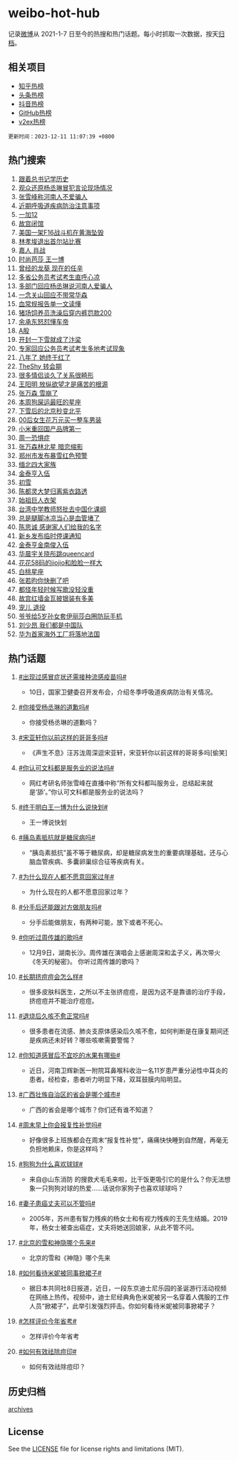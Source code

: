 # weibo-hot-hub

记录[微博](https://www.weibo.com)从 2021-1-7 日至今的热搜和热门话题。每小时抓取一次数据，按天[归档](archives)。

## 相关项目

- [知乎热榜](https://github.com/lonnyzhang423/zhihu-hot-hub)
- [头条热榜](https://github.com/lonnyzhang423/toutiao-hot-hub)
- [抖音热榜](https://github.com/lonnyzhang423/douyin-hot-hub)
- [GitHub热榜](https://github.com/lonnyzhang423/github-hot-hub)
- [v2ex热榜](https://github.com/lonnyzhang423/v2ex-hot-hub)


`更新时间：2023-12-11 11:07:39 +0800`

## 热门搜索

1. [跟着总书记学历史](https://m.weibo.cn/search?containerid=100103type%3D1%26t%3D10%26q%3D%23%E8%B7%9F%E7%9D%80%E6%80%BB%E4%B9%A6%E8%AE%B0%E5%AD%A6%E5%8E%86%E5%8F%B2%23&stream_entry_id=51&isnewpage=1&extparam=seat%3D1%26stream_entry_id%3D51%26q%3D%2523%25E8%25B7%259F%25E7%259D%2580%25E6%2580%25BB%25E4%25B9%25A6%25E8%25AE%25B0%25E5%25AD%25A6%25E5%258E%2586%25E5%258F%25B2%2523%26dgr%3D0%26c_type%3D51%26pos%3D0%26filter_type%3Drealtimehot%26cate%3D10103%26display_time%3D1702264058%26pre_seqid%3D17022640579960037302)
1. [观众还原杨丞琳冒犯言论现场情况](https://m.weibo.cn/search?containerid=100103type%3D1%26t%3D10%26q%3D%23%E8%A7%82%E4%BC%97%E8%BF%98%E5%8E%9F%E6%9D%A8%E4%B8%9E%E7%90%B3%E5%86%92%E7%8A%AF%E8%A8%80%E8%AE%BA%E7%8E%B0%E5%9C%BA%E6%83%85%E5%86%B5%23&stream_entry_id=31&isnewpage=1&extparam=seat%3D1%26stream_entry_id%3D31%26q%3D%2523%25E8%25A7%2582%25E4%25BC%2597%25E8%25BF%2598%25E5%258E%259F%25E6%259D%25A8%25E4%25B8%259E%25E7%2590%25B3%25E5%2586%2592%25E7%258A%25AF%25E8%25A8%2580%25E8%25AE%25BA%25E7%258E%25B0%25E5%259C%25BA%25E6%2583%2585%25E5%2586%25B5%2523%26flag%3D1%26c_type%3D31%26pos%3D0%26realpos%3D1%26band_rank%3D1%26dgr%3D0%26lcate%3D5001%26cate%3D5001%26filter_type%3Drealtimehot%26display_time%3D1702264058%26pre_seqid%3D17022640579960037302)
1. [张雪峰称河南人不爱骗人](https://m.weibo.cn/search?containerid=100103type%3D1%26t%3D10%26q%3D%23%E5%BC%A0%E9%9B%AA%E5%B3%B0%E7%A7%B0%E6%B2%B3%E5%8D%97%E4%BA%BA%E4%B8%8D%E7%88%B1%E9%AA%97%E4%BA%BA%23&stream_entry_id=31&isnewpage=1&extparam=seat%3D1%26stream_entry_id%3D31%26q%3D%2523%25E5%25BC%25A0%25E9%259B%25AA%25E5%25B3%25B0%25E7%25A7%25B0%25E6%25B2%25B3%25E5%258D%2597%25E4%25BA%25BA%25E4%25B8%258D%25E7%2588%25B1%25E9%25AA%2597%25E4%25BA%25BA%2523%26flag%3D1%26c_type%3D31%26pos%3D1%26realpos%3D2%26band_rank%3D2%26dgr%3D0%26lcate%3D5001%26cate%3D5001%26filter_type%3Drealtimehot%26display_time%3D1702264058%26pre_seqid%3D17022640579960037302)
1. [近期呼吸道疾病防治注意事项](https://m.weibo.cn/search?containerid=100103type%3D1%26t%3D10%26q%3D%23%E8%BF%91%E6%9C%9F%E5%91%BC%E5%90%B8%E9%81%93%E7%96%BE%E7%97%85%E9%98%B2%E6%B2%BB%E6%B3%A8%E6%84%8F%E4%BA%8B%E9%A1%B9%23&stream_entry_id=31&isnewpage=1&extparam=seat%3D1%26stream_entry_id%3D31%26q%3D%2523%25E8%25BF%2591%25E6%259C%259F%25E5%2591%25BC%25E5%2590%25B8%25E9%2581%2593%25E7%2596%25BE%25E7%2597%2585%25E9%2598%25B2%25E6%25B2%25BB%25E6%25B3%25A8%25E6%2584%258F%25E4%25BA%258B%25E9%25A1%25B9%2523%26flag%3D0%26c_type%3D31%26pos%3D2%26realpos%3D3%26band_rank%3D3%26dgr%3D0%26lcate%3D5001%26cate%3D5001%26filter_type%3Drealtimehot%26display_time%3D1702264058%26pre_seqid%3D17022640579960037302)
1. [一加12](https://m.weibo.cn/search?containerid=100103type%3D1%26t%3D10%26q%3D%23%E4%B8%80%E5%8A%A012%23&stream_entry_id=31&isnewpage=1&extparam=seat%3D1%26stream_entry_id%3D31%26q%3D%2523%25E4%25B8%2580%25E5%258A%25A012%2523%26topic_ad%3D1%26c_type%3D31%26adid%3D212997%26pos%3D3%26dgr%3D0%26band_rank%3D4%26filter_type%3Drealtimehot%26is_ad_pos%3D1%26cate%3D5001%26lcate%3D5001%26display_time%3D1702264058%26pre_seqid%3D17022640579960037302)
1. [故宫闭馆](https://m.weibo.cn/search?containerid=100103type%3D1%26t%3D10%26q%3D%E6%95%85%E5%AE%AB%E9%97%AD%E9%A6%86&stream_entry_id=31&isnewpage=1&extparam=seat%3D1%26stream_entry_id%3D31%26q%3D%25E6%2595%2585%25E5%25AE%25AB%25E9%2597%25AD%25E9%25A6%2586%26flag%3D2%26c_type%3D31%26pos%3D4%26realpos%3D4%26band_rank%3D4%26dgr%3D0%26lcate%3D5001%26cate%3D5001%26filter_type%3Drealtimehot%26display_time%3D1702264058%26pre_seqid%3D17022640579960037302)
1. [美国一架F16战斗机在黄海坠毁](https://m.weibo.cn/search?containerid=100103type%3D1%26t%3D10%26q%3D%23%E7%BE%8E%E5%9B%BD%E4%B8%80%E6%9E%B6F16%E6%88%98%E6%96%97%E6%9C%BA%E5%9C%A8%E9%BB%84%E6%B5%B7%E5%9D%A0%E6%AF%81%23&stream_entry_id=31&isnewpage=1&extparam=seat%3D1%26stream_entry_id%3D31%26q%3D%2523%25E7%25BE%258E%25E5%259B%25BD%25E4%25B8%2580%25E6%259E%25B6F16%25E6%2588%2598%25E6%2596%2597%25E6%259C%25BA%25E5%259C%25A8%25E9%25BB%2584%25E6%25B5%25B7%25E5%259D%25A0%25E6%25AF%2581%2523%26flag%3D1%26c_type%3D31%26pos%3D5%26realpos%3D5%26band_rank%3D5%26dgr%3D0%26lcate%3D5001%26cate%3D5001%26filter_type%3Drealtimehot%26display_time%3D1702264058%26pre_seqid%3D17022640579960037302)
1. [林孝埈退出首尔站比赛](https://m.weibo.cn/search?containerid=100103type%3D1%26t%3D10%26q%3D%23%E6%9E%97%E5%AD%9D%E5%9F%88%E9%80%80%E5%87%BA%E9%A6%96%E5%B0%94%E7%AB%99%E6%AF%94%E8%B5%9B%23&stream_entry_id=31&isnewpage=1&extparam=seat%3D1%26stream_entry_id%3D31%26q%3D%2523%25E6%259E%2597%25E5%25AD%259D%25E5%259F%2588%25E9%2580%2580%25E5%2587%25BA%25E9%25A6%2596%25E5%25B0%2594%25E7%25AB%2599%25E6%25AF%2594%25E8%25B5%259B%2523%26flag%3D1%26c_type%3D31%26pos%3D6%26realpos%3D6%26band_rank%3D6%26dgr%3D0%26lcate%3D5001%26cate%3D5001%26filter_type%3Drealtimehot%26display_time%3D1702264058%26pre_seqid%3D17022640579960037302)
1. [嘉人 肖战](https://m.weibo.cn/search?containerid=100103type%3D1%26t%3D10%26q%3D%E5%98%89%E4%BA%BA+%E8%82%96%E6%88%98&stream_entry_id=31&isnewpage=1&extparam=seat%3D1%26stream_entry_id%3D31%26q%3D%25E5%2598%2589%25E4%25BA%25BA%2520%25E8%2582%2596%25E6%2588%2598%26flag%3D1%26c_type%3D31%26pos%3D7%26realpos%3D7%26band_rank%3D7%26dgr%3D0%26lcate%3D5001%26cate%3D5001%26filter_type%3Drealtimehot%26display_time%3D1702264058%26pre_seqid%3D17022640579960037302)
1. [时尚芭莎 王一博](https://m.weibo.cn/search?containerid=100103type%3D1%26t%3D10%26q%3D%E6%97%B6%E5%B0%9A%E8%8A%AD%E8%8E%8E+%E7%8E%8B%E4%B8%80%E5%8D%9A&stream_entry_id=31&isnewpage=1&extparam=seat%3D1%26stream_entry_id%3D31%26q%3D%25E6%2597%25B6%25E5%25B0%259A%25E8%258A%25AD%25E8%258E%258E%2520%25E7%258E%258B%25E4%25B8%2580%25E5%258D%259A%26flag%3D1%26c_type%3D31%26pos%3D8%26realpos%3D8%26band_rank%3D8%26dgr%3D0%26lcate%3D5001%26cate%3D5001%26filter_type%3Drealtimehot%26display_time%3D1702264058%26pre_seqid%3D17022640579960037302)
1. [曾经的龙葵 现在的任辛](https://m.weibo.cn/search?containerid=100103type%3D1%26t%3D10%26q%3D%E6%9B%BE%E7%BB%8F%E7%9A%84%E9%BE%99%E8%91%B5+%E7%8E%B0%E5%9C%A8%E7%9A%84%E4%BB%BB%E8%BE%9B&stream_entry_id=31&isnewpage=1&extparam=seat%3D1%26stream_entry_id%3D31%26q%3D%25E6%259B%25BE%25E7%25BB%258F%25E7%259A%2584%25E9%25BE%2599%25E8%2591%25B5%2520%25E7%258E%25B0%25E5%259C%25A8%25E7%259A%2584%25E4%25BB%25BB%25E8%25BE%259B%26flag%3D2%26c_type%3D31%26pos%3D9%26realpos%3D9%26band_rank%3D9%26dgr%3D0%26lcate%3D5001%26cate%3D5001%26filter_type%3Drealtimehot%26display_time%3D1702264058%26pre_seqid%3D17022640579960037302)
1. [多省公务员考试考生直呼心凉](https://m.weibo.cn/search?containerid=100103type%3D1%26t%3D10%26q%3D%23%E5%A4%9A%E7%9C%81%E5%85%AC%E5%8A%A1%E5%91%98%E8%80%83%E8%AF%95%E8%80%83%E7%94%9F%E7%9B%B4%E5%91%BC%E5%BF%83%E5%87%89%23&stream_entry_id=31&isnewpage=1&extparam=seat%3D1%26stream_entry_id%3D31%26q%3D%2523%25E5%25A4%259A%25E7%259C%2581%25E5%2585%25AC%25E5%258A%25A1%25E5%2591%2598%25E8%2580%2583%25E8%25AF%2595%25E8%2580%2583%25E7%2594%259F%25E7%259B%25B4%25E5%2591%25BC%25E5%25BF%2583%25E5%2587%2589%2523%26flag%3D1%26c_type%3D31%26pos%3D10%26realpos%3D10%26band_rank%3D10%26dgr%3D0%26lcate%3D5001%26cate%3D5001%26filter_type%3Drealtimehot%26display_time%3D1702264058%26pre_seqid%3D17022640579960037302)
1. [多部门回应杨丞琳说河南人爱骗人](https://m.weibo.cn/search?containerid=100103type%3D1%26t%3D10%26q%3D%23%E5%A4%9A%E9%83%A8%E9%97%A8%E5%9B%9E%E5%BA%94%E6%9D%A8%E4%B8%9E%E7%90%B3%E8%AF%B4%E6%B2%B3%E5%8D%97%E4%BA%BA%E7%88%B1%E9%AA%97%E4%BA%BA%23&stream_entry_id=31&isnewpage=1&extparam=seat%3D1%26stream_entry_id%3D31%26q%3D%2523%25E5%25A4%259A%25E9%2583%25A8%25E9%2597%25A8%25E5%259B%259E%25E5%25BA%2594%25E6%259D%25A8%25E4%25B8%259E%25E7%2590%25B3%25E8%25AF%25B4%25E6%25B2%25B3%25E5%258D%2597%25E4%25BA%25BA%25E7%2588%25B1%25E9%25AA%2597%25E4%25BA%25BA%2523%26flag%3D0%26c_type%3D31%26pos%3D11%26realpos%3D11%26band_rank%3D11%26dgr%3D0%26lcate%3D5001%26cate%3D5001%26filter_type%3Drealtimehot%26display_time%3D1702264058%26pre_seqid%3D17022640579960037302)
1. [一念关山回应不带常华森](https://m.weibo.cn/search?containerid=100103type%3D1%26t%3D10%26q%3D%23%E4%B8%80%E5%BF%B5%E5%85%B3%E5%B1%B1%E5%9B%9E%E5%BA%94%E4%B8%8D%E5%B8%A6%E5%B8%B8%E5%8D%8E%E6%A3%AE%23&stream_entry_id=31&isnewpage=1&extparam=seat%3D1%26stream_entry_id%3D31%26q%3D%2523%25E4%25B8%2580%25E5%25BF%25B5%25E5%2585%25B3%25E5%25B1%25B1%25E5%259B%259E%25E5%25BA%2594%25E4%25B8%258D%25E5%25B8%25A6%25E5%25B8%25B8%25E5%258D%258E%25E6%25A3%25AE%2523%26flag%3D1%26c_type%3D31%26pos%3D12%26realpos%3D12%26band_rank%3D12%26dgr%3D0%26lcate%3D5001%26cate%3D5001%26filter_type%3Drealtimehot%26display_time%3D1702264058%26pre_seqid%3D17022640579960037302)
1. [血常规报告单一文读懂](https://m.weibo.cn/search?containerid=100103type%3D1%26t%3D10%26q%3D%E8%A1%80%E5%B8%B8%E8%A7%84%E6%8A%A5%E5%91%8A%E5%8D%95%E4%B8%80%E6%96%87%E8%AF%BB%E6%87%82&stream_entry_id=31&isnewpage=1&extparam=seat%3D1%26stream_entry_id%3D31%26q%3D%25E8%25A1%2580%25E5%25B8%25B8%25E8%25A7%2584%25E6%258A%25A5%25E5%2591%258A%25E5%258D%2595%25E4%25B8%2580%25E6%2596%2587%25E8%25AF%25BB%25E6%2587%2582%26flag%3D1%26c_type%3D31%26pos%3D13%26realpos%3D13%26band_rank%3D13%26dgr%3D0%26lcate%3D5001%26cate%3D5001%26filter_type%3Drealtimehot%26display_time%3D1702264058%26pre_seqid%3D17022640579960037302)
1. [猪场饲养员洗澡后穿内裤罚款200](https://m.weibo.cn/search?containerid=100103type%3D1%26t%3D10%26q%3D%23%E7%8C%AA%E5%9C%BA%E9%A5%B2%E5%85%BB%E5%91%98%E6%B4%97%E6%BE%A1%E5%90%8E%E7%A9%BF%E5%86%85%E8%A3%A4%E7%BD%9A%E6%AC%BE200%23&stream_entry_id=31&isnewpage=1&extparam=seat%3D1%26stream_entry_id%3D31%26q%3D%2523%25E7%258C%25AA%25E5%259C%25BA%25E9%25A5%25B2%25E5%2585%25BB%25E5%2591%2598%25E6%25B4%2597%25E6%25BE%25A1%25E5%2590%258E%25E7%25A9%25BF%25E5%2586%2585%25E8%25A3%25A4%25E7%25BD%259A%25E6%25AC%25BE200%2523%26flag%3D1%26c_type%3D31%26pos%3D14%26realpos%3D14%26band_rank%3D14%26dgr%3D0%26lcate%3D5001%26cate%3D5001%26filter_type%3Drealtimehot%26display_time%3D1702264058%26pre_seqid%3D17022640579960037302)
1. [余承东怒怼懂车帝](https://m.weibo.cn/search?containerid=100103type%3D1%26t%3D10%26q%3D%23%E4%BD%99%E6%89%BF%E4%B8%9C%E6%80%92%E6%80%BC%E6%87%82%E8%BD%A6%E5%B8%9D%23&stream_entry_id=31&isnewpage=1&extparam=seat%3D1%26stream_entry_id%3D31%26q%3D%2523%25E4%25BD%2599%25E6%2589%25BF%25E4%25B8%259C%25E6%2580%2592%25E6%2580%25BC%25E6%2587%2582%25E8%25BD%25A6%25E5%25B8%259D%2523%26flag%3D1%26c_type%3D31%26pos%3D15%26realpos%3D15%26band_rank%3D15%26dgr%3D0%26lcate%3D5001%26cate%3D5001%26filter_type%3Drealtimehot%26display_time%3D1702264058%26pre_seqid%3D17022640579960037302)
1. [A股](https://m.weibo.cn/search?containerid=100103type%3D1%26t%3D10%26q%3DA%E8%82%A1&stream_entry_id=31&isnewpage=1&extparam=seat%3D1%26stream_entry_id%3D31%26q%3DA%25E8%2582%25A1%26flag%3D1%26c_type%3D31%26pos%3D16%26realpos%3D16%26band_rank%3D16%26dgr%3D0%26lcate%3D5001%26cate%3D5001%26filter_type%3Drealtimehot%26display_time%3D1702264058%26pre_seqid%3D17022640579960037302)
1. [开封一下雪就成了汴梁](https://m.weibo.cn/search?containerid=100103type%3D1%26t%3D10%26q%3D%23%E5%BC%80%E5%B0%81%E4%B8%80%E4%B8%8B%E9%9B%AA%E5%B0%B1%E6%88%90%E4%BA%86%E6%B1%B4%E6%A2%81%23&stream_entry_id=31&isnewpage=1&extparam=seat%3D1%26stream_entry_id%3D31%26q%3D%2523%25E5%25BC%2580%25E5%25B0%2581%25E4%25B8%2580%25E4%25B8%258B%25E9%259B%25AA%25E5%25B0%25B1%25E6%2588%2590%25E4%25BA%2586%25E6%25B1%25B4%25E6%25A2%2581%2523%26flag%3D32768%26c_type%3D31%26pos%3D17%26realpos%3D17%26band_rank%3D17%26dgr%3D0%26lcate%3D5001%26cate%3D5001%26filter_type%3Drealtimehot%26display_time%3D1702264058%26pre_seqid%3D17022640579960037302)
1. [专家回应公务员考试考生多地考试现象](https://m.weibo.cn/search?containerid=100103type%3D1%26t%3D10%26q%3D%23%E4%B8%93%E5%AE%B6%E5%9B%9E%E5%BA%94%E5%85%AC%E5%8A%A1%E5%91%98%E8%80%83%E8%AF%95%E8%80%83%E7%94%9F%E5%A4%9A%E5%9C%B0%E8%80%83%E8%AF%95%E7%8E%B0%E8%B1%A1%23&stream_entry_id=31&isnewpage=1&extparam=seat%3D1%26stream_entry_id%3D31%26q%3D%2523%25E4%25B8%2593%25E5%25AE%25B6%25E5%259B%259E%25E5%25BA%2594%25E5%2585%25AC%25E5%258A%25A1%25E5%2591%2598%25E8%2580%2583%25E8%25AF%2595%25E8%2580%2583%25E7%2594%259F%25E5%25A4%259A%25E5%259C%25B0%25E8%2580%2583%25E8%25AF%2595%25E7%258E%25B0%25E8%25B1%25A1%2523%26flag%3D1%26c_type%3D31%26pos%3D18%26realpos%3D18%26band_rank%3D18%26dgr%3D0%26lcate%3D5001%26cate%3D5001%26filter_type%3Drealtimehot%26display_time%3D1702264058%26pre_seqid%3D17022640579960037302)
1. [八年了 她终于红了](https://m.weibo.cn/search?containerid=100103type%3D1%26t%3D10%26q%3D%E5%85%AB%E5%B9%B4%E4%BA%86+%E5%A5%B9%E7%BB%88%E4%BA%8E%E7%BA%A2%E4%BA%86&stream_entry_id=31&isnewpage=1&extparam=seat%3D1%26stream_entry_id%3D31%26q%3D%25E5%2585%25AB%25E5%25B9%25B4%25E4%25BA%2586%2520%25E5%25A5%25B9%25E7%25BB%2588%25E4%25BA%258E%25E7%25BA%25A2%25E4%25BA%2586%26flag%3D2%26c_type%3D31%26pos%3D19%26realpos%3D19%26band_rank%3D19%26dgr%3D0%26lcate%3D5001%26cate%3D5001%26filter_type%3Drealtimehot%26display_time%3D1702264058%26pre_seqid%3D17022640579960037302)
1. [TheShy 转会期](https://m.weibo.cn/search?containerid=100103type%3D1%26t%3D10%26q%3DTheShy+%E8%BD%AC%E4%BC%9A%E6%9C%9F&stream_entry_id=31&isnewpage=1&extparam=seat%3D1%26stream_entry_id%3D31%26q%3DTheShy%2520%25E8%25BD%25AC%25E4%25BC%259A%25E6%259C%259F%26flag%3D0%26c_type%3D31%26pos%3D20%26realpos%3D20%26band_rank%3D20%26dgr%3D0%26lcate%3D5001%26cate%3D5001%26filter_type%3Drealtimehot%26display_time%3D1702264058%26pre_seqid%3D17022640579960037302)
1. [很多情侣谈久了关系很畸形](https://m.weibo.cn/search?containerid=100103type%3D1%26t%3D10%26q%3D%E5%BE%88%E5%A4%9A%E6%83%85%E4%BE%A3%E8%B0%88%E4%B9%85%E4%BA%86%E5%85%B3%E7%B3%BB%E5%BE%88%E7%95%B8%E5%BD%A2&stream_entry_id=31&isnewpage=1&extparam=seat%3D1%26stream_entry_id%3D31%26q%3D%25E5%25BE%2588%25E5%25A4%259A%25E6%2583%2585%25E4%25BE%25A3%25E8%25B0%2588%25E4%25B9%2585%25E4%25BA%2586%25E5%2585%25B3%25E7%25B3%25BB%25E5%25BE%2588%25E7%2595%25B8%25E5%25BD%25A2%26flag%3D1%26c_type%3D31%26pos%3D21%26realpos%3D21%26band_rank%3D21%26dgr%3D0%26lcate%3D5001%26cate%3D5001%26filter_type%3Drealtimehot%26display_time%3D1702264058%26pre_seqid%3D17022640579960037302)
1. [王阳明 放纵欲望才是痛苦的根源](https://m.weibo.cn/search?containerid=100103type%3D1%26t%3D10%26q%3D%E7%8E%8B%E9%98%B3%E6%98%8E+%E6%94%BE%E7%BA%B5%E6%AC%B2%E6%9C%9B%E6%89%8D%E6%98%AF%E7%97%9B%E8%8B%A6%E7%9A%84%E6%A0%B9%E6%BA%90&stream_entry_id=31&isnewpage=1&extparam=seat%3D1%26stream_entry_id%3D31%26q%3D%25E7%258E%258B%25E9%2598%25B3%25E6%2598%258E%2520%25E6%2594%25BE%25E7%25BA%25B5%25E6%25AC%25B2%25E6%259C%259B%25E6%2589%258D%25E6%2598%25AF%25E7%2597%259B%25E8%258B%25A6%25E7%259A%2584%25E6%25A0%25B9%25E6%25BA%2590%26flag%3D1%26c_type%3D31%26pos%3D22%26realpos%3D22%26band_rank%3D22%26dgr%3D0%26lcate%3D5001%26cate%3D5001%26filter_type%3Drealtimehot%26display_time%3D1702264058%26pre_seqid%3D17022640579960037302)
1. [张万森 雪崩了](https://m.weibo.cn/search?containerid=100103type%3D1%26t%3D10%26q%3D%E5%BC%A0%E4%B8%87%E6%A3%AE+%E9%9B%AA%E5%B4%A9%E4%BA%86&stream_entry_id=31&isnewpage=1&extparam=seat%3D1%26stream_entry_id%3D31%26q%3D%25E5%25BC%25A0%25E4%25B8%2587%25E6%25A3%25AE%2520%25E9%259B%25AA%25E5%25B4%25A9%25E4%25BA%2586%26flag%3D2%26c_type%3D31%26pos%3D23%26realpos%3D23%26band_rank%3D23%26dgr%3D0%26lcate%3D5001%26cate%3D5001%26filter_type%3Drealtimehot%26display_time%3D1702264058%26pre_seqid%3D17022640579960037302)
1. [本周狗屎运最旺的星座](https://m.weibo.cn/search?containerid=100103type%3D1%26t%3D10%26q%3D%E6%9C%AC%E5%91%A8%E7%8B%97%E5%B1%8E%E8%BF%90%E6%9C%80%E6%97%BA%E7%9A%84%E6%98%9F%E5%BA%A7&stream_entry_id=31&isnewpage=1&extparam=seat%3D1%26stream_entry_id%3D31%26q%3D%25E6%259C%25AC%25E5%2591%25A8%25E7%258B%2597%25E5%25B1%258E%25E8%25BF%2590%25E6%259C%2580%25E6%2597%25BA%25E7%259A%2584%25E6%2598%259F%25E5%25BA%25A7%26flag%3D0%26c_type%3D31%26pos%3D24%26realpos%3D24%26band_rank%3D24%26dgr%3D0%26lcate%3D5001%26cate%3D5001%26filter_type%3Drealtimehot%26display_time%3D1702264058%26pre_seqid%3D17022640579960037302)
1. [下雪后的北京秒变北平](https://m.weibo.cn/search?containerid=100103type%3D1%26t%3D10%26q%3D%23%E4%B8%8B%E9%9B%AA%E5%90%8E%E7%9A%84%E5%8C%97%E4%BA%AC%E7%A7%92%E5%8F%98%E5%8C%97%E5%B9%B3%23&stream_entry_id=31&isnewpage=1&extparam=seat%3D1%26stream_entry_id%3D31%26q%3D%2523%25E4%25B8%258B%25E9%259B%25AA%25E5%2590%258E%25E7%259A%2584%25E5%258C%2597%25E4%25BA%25AC%25E7%25A7%2592%25E5%258F%2598%25E5%258C%2597%25E5%25B9%25B3%2523%26flag%3D1%26c_type%3D31%26pos%3D25%26realpos%3D25%26band_rank%3D25%26dgr%3D0%26lcate%3D5001%26cate%3D5001%26filter_type%3Drealtimehot%26display_time%3D1702264058%26pre_seqid%3D17022640579960037302)
1. [00后女生花万元买一整车男装](https://m.weibo.cn/search?containerid=100103type%3D1%26t%3D10%26q%3D%2300%E5%90%8E%E5%A5%B3%E7%94%9F%E8%8A%B1%E4%B8%87%E5%85%83%E4%B9%B0%E4%B8%80%E6%95%B4%E8%BD%A6%E7%94%B7%E8%A3%85%23&stream_entry_id=31&isnewpage=1&extparam=seat%3D1%26stream_entry_id%3D31%26q%3D%252300%25E5%2590%258E%25E5%25A5%25B3%25E7%2594%259F%25E8%258A%25B1%25E4%25B8%2587%25E5%2585%2583%25E4%25B9%25B0%25E4%25B8%2580%25E6%2595%25B4%25E8%25BD%25A6%25E7%2594%25B7%25E8%25A3%2585%2523%26flag%3D1%26c_type%3D31%26pos%3D26%26realpos%3D26%26band_rank%3D26%26dgr%3D0%26lcate%3D5001%26cate%3D5001%26filter_type%3Drealtimehot%26display_time%3D1702264058%26pre_seqid%3D17022640579960037302)
1. [小米重回国产品牌第一](https://m.weibo.cn/search?containerid=100103type%3D1%26t%3D10%26q%3D%23%E5%B0%8F%E7%B1%B3%E9%87%8D%E5%9B%9E%E5%9B%BD%E4%BA%A7%E5%93%81%E7%89%8C%E7%AC%AC%E4%B8%80%23&stream_entry_id=31&isnewpage=1&extparam=seat%3D1%26stream_entry_id%3D31%26q%3D%2523%25E5%25B0%258F%25E7%25B1%25B3%25E9%2587%258D%25E5%259B%259E%25E5%259B%25BD%25E4%25BA%25A7%25E5%2593%2581%25E7%2589%258C%25E7%25AC%25AC%25E4%25B8%2580%2523%26flag%3D0%26c_type%3D31%26adid%3D213953%26pos%3D27%26realpos%3D27%26band_rank%3D27%26dgr%3D0%26lcate%3D5001%26cate%3D5001%26filter_type%3Drealtimehot%26display_time%3D1702264058%26pre_seqid%3D17022640579960037302)
1. [周一恐惧症](https://m.weibo.cn/search?containerid=100103type%3D1%26t%3D10%26q%3D%E5%91%A8%E4%B8%80%E6%81%90%E6%83%A7%E7%97%87&stream_entry_id=31&isnewpage=1&extparam=seat%3D1%26stream_entry_id%3D31%26q%3D%25E5%2591%25A8%25E4%25B8%2580%25E6%2581%2590%25E6%2583%25A7%25E7%2597%2587%26flag%3D1%26c_type%3D31%26pos%3D28%26realpos%3D28%26band_rank%3D28%26dgr%3D0%26lcate%3D5001%26cate%3D5001%26filter_type%3Drealtimehot%26display_time%3D1702264058%26pre_seqid%3D17022640579960037302)
1. [张万森林北星 暗恋缩影](https://m.weibo.cn/search?containerid=100103type%3D1%26t%3D10%26q%3D%E5%BC%A0%E4%B8%87%E6%A3%AE%E6%9E%97%E5%8C%97%E6%98%9F+%E6%9A%97%E6%81%8B%E7%BC%A9%E5%BD%B1&stream_entry_id=31&isnewpage=1&extparam=seat%3D1%26stream_entry_id%3D31%26q%3D%25E5%25BC%25A0%25E4%25B8%2587%25E6%25A3%25AE%25E6%259E%2597%25E5%258C%2597%25E6%2598%259F%2520%25E6%259A%2597%25E6%2581%258B%25E7%25BC%25A9%25E5%25BD%25B1%26flag%3D1%26c_type%3D31%26pos%3D29%26realpos%3D29%26band_rank%3D29%26dgr%3D0%26lcate%3D5001%26cate%3D5001%26filter_type%3Drealtimehot%26display_time%3D1702264058%26pre_seqid%3D17022640579960037302)
1. [郑州市发布暴雪红色预警](https://m.weibo.cn/search?containerid=100103type%3D1%26t%3D10%26q%3D%23%E9%83%91%E5%B7%9E%E5%B8%82%E5%8F%91%E5%B8%83%E6%9A%B4%E9%9B%AA%E7%BA%A2%E8%89%B2%E9%A2%84%E8%AD%A6%23&stream_entry_id=31&isnewpage=1&extparam=seat%3D1%26stream_entry_id%3D31%26q%3D%2523%25E9%2583%2591%25E5%25B7%259E%25E5%25B8%2582%25E5%258F%2591%25E5%25B8%2583%25E6%259A%25B4%25E9%259B%25AA%25E7%25BA%25A2%25E8%2589%25B2%25E9%25A2%2584%25E8%25AD%25A6%2523%26flag%3D1%26c_type%3D31%26pos%3D30%26realpos%3D30%26band_rank%3D30%26dgr%3D0%26lcate%3D5001%26cate%3D5001%26filter_type%3Drealtimehot%26display_time%3D1702264058%26pre_seqid%3D17022640579960037302)
1. [缅北四大家族](https://m.weibo.cn/search?containerid=100103type%3D1%26t%3D10%26q%3D%E7%BC%85%E5%8C%97%E5%9B%9B%E5%A4%A7%E5%AE%B6%E6%97%8F&stream_entry_id=31&isnewpage=1&extparam=seat%3D1%26stream_entry_id%3D31%26q%3D%25E7%25BC%2585%25E5%258C%2597%25E5%259B%259B%25E5%25A4%25A7%25E5%25AE%25B6%25E6%2597%258F%26flag%3D0%26c_type%3D31%26pos%3D31%26realpos%3D31%26band_rank%3D31%26dgr%3D0%26lcate%3D5001%26cate%3D5001%26filter_type%3Drealtimehot%26display_time%3D1702264058%26pre_seqid%3D17022640579960037302)
1. [金泰亨入伍](https://m.weibo.cn/search?containerid=100103type%3D1%26t%3D10%26q%3D%E9%87%91%E6%B3%B0%E4%BA%A8%E5%85%A5%E4%BC%8D&stream_entry_id=31&isnewpage=1&extparam=seat%3D1%26stream_entry_id%3D31%26q%3D%25E9%2587%2591%25E6%25B3%25B0%25E4%25BA%25A8%25E5%2585%25A5%25E4%25BC%258D%26flag%3D1%26c_type%3D31%26pos%3D32%26realpos%3D32%26band_rank%3D32%26dgr%3D0%26lcate%3D5001%26cate%3D5001%26filter_type%3Drealtimehot%26display_time%3D1702264058%26pre_seqid%3D17022640579960037302)
1. [初雪](https://m.weibo.cn/search?containerid=100103type%3D1%26t%3D10%26q%3D%E5%88%9D%E9%9B%AA&stream_entry_id=31&isnewpage=1&extparam=seat%3D1%26stream_entry_id%3D31%26q%3D%25E5%2588%259D%25E9%259B%25AA%26flag%3D1%26c_type%3D31%26pos%3D33%26realpos%3D33%26band_rank%3D33%26dgr%3D0%26lcate%3D5001%26cate%3D5001%26filter_type%3Drealtimehot%26display_time%3D1702264058%26pre_seqid%3D17022640579960037302)
1. [陈都灵大梦归离紫衣路透](https://m.weibo.cn/search?containerid=100103type%3D1%26t%3D10%26q%3D%23%E9%99%88%E9%83%BD%E7%81%B5%E5%A4%A7%E6%A2%A6%E5%BD%92%E7%A6%BB%E7%B4%AB%E8%A1%A3%E8%B7%AF%E9%80%8F%23&stream_entry_id=31&isnewpage=1&extparam=seat%3D1%26stream_entry_id%3D31%26q%3D%2523%25E9%2599%2588%25E9%2583%25BD%25E7%2581%25B5%25E5%25A4%25A7%25E6%25A2%25A6%25E5%25BD%2592%25E7%25A6%25BB%25E7%25B4%25AB%25E8%25A1%25A3%25E8%25B7%25AF%25E9%2580%258F%2523%26flag%3D1%26c_type%3D31%26pos%3D34%26realpos%3D34%26band_rank%3D34%26dgr%3D0%26lcate%3D5001%26cate%3D5001%26filter_type%3Drealtimehot%26display_time%3D1702264058%26pre_seqid%3D17022640579960037302)
1. [始祖巨人衣架](https://m.weibo.cn/search?containerid=100103type%3D1%26t%3D10%26q%3D%E5%A7%8B%E7%A5%96%E5%B7%A8%E4%BA%BA%E8%A1%A3%E6%9E%B6&stream_entry_id=31&isnewpage=1&extparam=seat%3D1%26stream_entry_id%3D31%26q%3D%25E5%25A7%258B%25E7%25A5%2596%25E5%25B7%25A8%25E4%25BA%25BA%25E8%25A1%25A3%25E6%259E%25B6%26flag%3D1%26c_type%3D31%26pos%3D35%26realpos%3D35%26band_rank%3D35%26dgr%3D0%26lcate%3D5001%26cate%3D5001%26filter_type%3Drealtimehot%26display_time%3D1702264058%26pre_seqid%3D17022640579960037302)
1. [台湾中学教师怒批去中国化课纲](https://m.weibo.cn/search?containerid=100103type%3D1%26t%3D10%26q%3D%23%E5%8F%B0%E6%B9%BE%E4%B8%AD%E5%AD%A6%E6%95%99%E5%B8%88%E6%80%92%E6%89%B9%E5%8E%BB%E4%B8%AD%E5%9B%BD%E5%8C%96%E8%AF%BE%E7%BA%B2%23&stream_entry_id=31&isnewpage=1&extparam=seat%3D1%26stream_entry_id%3D31%26q%3D%2523%25E5%258F%25B0%25E6%25B9%25BE%25E4%25B8%25AD%25E5%25AD%25A6%25E6%2595%2599%25E5%25B8%2588%25E6%2580%2592%25E6%2589%25B9%25E5%258E%25BB%25E4%25B8%25AD%25E5%259B%25BD%25E5%258C%2596%25E8%25AF%25BE%25E7%25BA%25B2%2523%26flag%3D0%26c_type%3D31%26pos%3D36%26realpos%3D36%26band_rank%3D36%26dgr%3D0%26lcate%3D5001%26cate%3D5001%26filter_type%3Drealtimehot%26display_time%3D1702264058%26pre_seqid%3D17022640579960037302)
1. [总是腿脚冰凉当心是血管堵了](https://m.weibo.cn/search?containerid=100103type%3D1%26t%3D10%26q%3D%23%E6%80%BB%E6%98%AF%E8%85%BF%E8%84%9A%E5%86%B0%E5%87%89%E5%BD%93%E5%BF%83%E6%98%AF%E8%A1%80%E7%AE%A1%E5%A0%B5%E4%BA%86%23&stream_entry_id=31&isnewpage=1&extparam=seat%3D1%26stream_entry_id%3D31%26q%3D%2523%25E6%2580%25BB%25E6%2598%25AF%25E8%2585%25BF%25E8%2584%259A%25E5%2586%25B0%25E5%2587%2589%25E5%25BD%2593%25E5%25BF%2583%25E6%2598%25AF%25E8%25A1%2580%25E7%25AE%25A1%25E5%25A0%25B5%25E4%25BA%2586%2523%26flag%3D1%26c_type%3D31%26pos%3D37%26realpos%3D37%26band_rank%3D37%26dgr%3D0%26lcate%3D5001%26cate%3D5001%26filter_type%3Drealtimehot%26display_time%3D1702264058%26pre_seqid%3D17022640579960037302)
1. [陈思诚 感谢家人们给我的名字](https://m.weibo.cn/search?containerid=100103type%3D1%26t%3D10%26q%3D%E9%99%88%E6%80%9D%E8%AF%9A+%E6%84%9F%E8%B0%A2%E5%AE%B6%E4%BA%BA%E4%BB%AC%E7%BB%99%E6%88%91%E7%9A%84%E5%90%8D%E5%AD%97&stream_entry_id=31&isnewpage=1&extparam=seat%3D1%26stream_entry_id%3D31%26q%3D%25E9%2599%2588%25E6%2580%259D%25E8%25AF%259A%2520%25E6%2584%259F%25E8%25B0%25A2%25E5%25AE%25B6%25E4%25BA%25BA%25E4%25BB%25AC%25E7%25BB%2599%25E6%2588%2591%25E7%259A%2584%25E5%2590%258D%25E5%25AD%2597%26flag%3D0%26c_type%3D31%26pos%3D38%26realpos%3D38%26band_rank%3D38%26dgr%3D0%26lcate%3D5001%26cate%3D5001%26filter_type%3Drealtimehot%26display_time%3D1702264058%26pre_seqid%3D17022640579960037302)
1. [新乡发布临时停课通知](https://m.weibo.cn/search?containerid=100103type%3D1%26t%3D10%26q%3D%23%E6%96%B0%E4%B9%A1%E5%8F%91%E5%B8%83%E4%B8%B4%E6%97%B6%E5%81%9C%E8%AF%BE%E9%80%9A%E7%9F%A5%23&stream_entry_id=31&isnewpage=1&extparam=seat%3D1%26stream_entry_id%3D31%26q%3D%2523%25E6%2596%25B0%25E4%25B9%25A1%25E5%258F%2591%25E5%25B8%2583%25E4%25B8%25B4%25E6%2597%25B6%25E5%2581%259C%25E8%25AF%25BE%25E9%2580%259A%25E7%259F%25A5%2523%26flag%3D0%26c_type%3D31%26pos%3D39%26realpos%3D39%26band_rank%3D39%26dgr%3D0%26lcate%3D5001%26cate%3D5001%26filter_type%3Drealtimehot%26display_time%3D1702264058%26pre_seqid%3D17022640579960037302)
1. [金泰亨金南俊入伍](https://m.weibo.cn/search?containerid=100103type%3D1%26t%3D10%26q%3D%23%E9%87%91%E6%B3%B0%E4%BA%A8%E9%87%91%E5%8D%97%E4%BF%8A%E5%85%A5%E4%BC%8D%23&stream_entry_id=31&isnewpage=1&extparam=seat%3D1%26stream_entry_id%3D31%26q%3D%2523%25E9%2587%2591%25E6%25B3%25B0%25E4%25BA%25A8%25E9%2587%2591%25E5%258D%2597%25E4%25BF%258A%25E5%2585%25A5%25E4%25BC%258D%2523%26flag%3D1%26c_type%3D31%26pos%3D40%26realpos%3D40%26band_rank%3D40%26dgr%3D0%26lcate%3D5001%26cate%3D5001%26filter_type%3Drealtimehot%26display_time%3D1702264058%26pre_seqid%3D17022640579960037302)
1. [华晨宇关晓彤跳queencard](https://m.weibo.cn/search?containerid=100103type%3D1%26t%3D10%26q%3D%E5%8D%8E%E6%99%A8%E5%AE%87%E5%85%B3%E6%99%93%E5%BD%A4%E8%B7%B3queencard&stream_entry_id=31&isnewpage=1&extparam=seat%3D1%26stream_entry_id%3D31%26q%3D%25E5%258D%258E%25E6%2599%25A8%25E5%25AE%2587%25E5%2585%25B3%25E6%2599%2593%25E5%25BD%25A4%25E8%25B7%25B3queencard%26flag%3D0%26c_type%3D31%26pos%3D41%26realpos%3D41%26band_rank%3D41%26dgr%3D0%26lcate%3D5001%26cate%3D5001%26filter_type%3Drealtimehot%26display_time%3D1702264058%26pre_seqid%3D17022640579960037302)
1. [花花58码的jiojio和脸脸一样大](https://m.weibo.cn/search?containerid=100103type%3D1%26t%3D10%26q%3D%23%E8%8A%B1%E8%8A%B158%E7%A0%81%E7%9A%84jiojio%E5%92%8C%E8%84%B8%E8%84%B8%E4%B8%80%E6%A0%B7%E5%A4%A7%23&stream_entry_id=31&isnewpage=1&extparam=seat%3D1%26stream_entry_id%3D31%26q%3D%2523%25E8%258A%25B1%25E8%258A%25B158%25E7%25A0%2581%25E7%259A%2584jiojio%25E5%2592%258C%25E8%2584%25B8%25E8%2584%25B8%25E4%25B8%2580%25E6%25A0%25B7%25E5%25A4%25A7%2523%26flag%3D32768%26c_type%3D31%26pos%3D42%26realpos%3D42%26band_rank%3D42%26dgr%3D0%26lcate%3D5001%26cate%3D5001%26filter_type%3Drealtimehot%26display_time%3D1702264058%26pre_seqid%3D17022640579960037302)
1. [白桃星座](https://m.weibo.cn/search?containerid=100103type%3D1%26t%3D10%26q%3D%E7%99%BD%E6%A1%83%E6%98%9F%E5%BA%A7&stream_entry_id=31&isnewpage=1&extparam=seat%3D1%26stream_entry_id%3D31%26q%3D%25E7%2599%25BD%25E6%25A1%2583%25E6%2598%259F%25E5%25BA%25A7%26flag%3D1%26c_type%3D31%26pos%3D43%26realpos%3D43%26band_rank%3D43%26dgr%3D0%26lcate%3D5001%26cate%3D5001%26filter_type%3Drealtimehot%26display_time%3D1702264058%26pre_seqid%3D17022640579960037302)
1. [张若昀你快删了吧](https://m.weibo.cn/search?containerid=100103type%3D1%26t%3D10%26q%3D%23%E5%BC%A0%E8%8B%A5%E6%98%80%E4%BD%A0%E5%BF%AB%E5%88%A0%E4%BA%86%E5%90%A7%23&stream_entry_id=31&isnewpage=1&extparam=seat%3D1%26stream_entry_id%3D31%26q%3D%2523%25E5%25BC%25A0%25E8%258B%25A5%25E6%2598%2580%25E4%25BD%25A0%25E5%25BF%25AB%25E5%2588%25A0%25E4%25BA%2586%25E5%2590%25A7%2523%26flag%3D0%26c_type%3D31%26pos%3D44%26realpos%3D44%26band_rank%3D44%26dgr%3D0%26lcate%3D5001%26cate%3D5001%26filter_type%3Drealtimehot%26display_time%3D1702264058%26pre_seqid%3D17022640579960037302)
1. [都怪年轻时候写歌没轻没重](https://m.weibo.cn/search?containerid=100103type%3D1%26t%3D10%26q%3D%23%E9%83%BD%E6%80%AA%E5%B9%B4%E8%BD%BB%E6%97%B6%E5%80%99%E5%86%99%E6%AD%8C%E6%B2%A1%E8%BD%BB%E6%B2%A1%E9%87%8D%23&stream_entry_id=31&isnewpage=1&extparam=seat%3D1%26stream_entry_id%3D31%26q%3D%2523%25E9%2583%25BD%25E6%2580%25AA%25E5%25B9%25B4%25E8%25BD%25BB%25E6%2597%25B6%25E5%2580%2599%25E5%2586%2599%25E6%25AD%258C%25E6%25B2%25A1%25E8%25BD%25BB%25E6%25B2%25A1%25E9%2587%258D%2523%26flag%3D0%26c_type%3D31%26pos%3D45%26realpos%3D45%26band_rank%3D45%26dgr%3D0%26lcate%3D5001%26cate%3D5001%26filter_type%3Drealtimehot%26display_time%3D1702264058%26pre_seqid%3D17022640579960037302)
1. [故宫红墙金瓦披银装有多美](https://m.weibo.cn/search?containerid=100103type%3D1%26t%3D10%26q%3D%23%E6%95%85%E5%AE%AB%E7%BA%A2%E5%A2%99%E9%87%91%E7%93%A6%E6%8A%AB%E9%93%B6%E8%A3%85%E6%9C%89%E5%A4%9A%E7%BE%8E%23&stream_entry_id=31&isnewpage=1&extparam=seat%3D1%26stream_entry_id%3D31%26q%3D%2523%25E6%2595%2585%25E5%25AE%25AB%25E7%25BA%25A2%25E5%25A2%2599%25E9%2587%2591%25E7%2593%25A6%25E6%258A%25AB%25E9%2593%25B6%25E8%25A3%2585%25E6%259C%2589%25E5%25A4%259A%25E7%25BE%258E%2523%26flag%3D32768%26c_type%3D31%26pos%3D46%26realpos%3D46%26band_rank%3D46%26dgr%3D0%26lcate%3D5001%26cate%3D5001%26filter_type%3Drealtimehot%26display_time%3D1702264058%26pre_seqid%3D17022640579960037302)
1. [宠儿 退役](https://m.weibo.cn/search?containerid=100103type%3D1%26t%3D10%26q%3D%E5%AE%A0%E5%84%BF+%E9%80%80%E5%BD%B9&stream_entry_id=31&isnewpage=1&extparam=seat%3D1%26stream_entry_id%3D31%26q%3D%25E5%25AE%25A0%25E5%2584%25BF%2520%25E9%2580%2580%25E5%25BD%25B9%26flag%3D1%26c_type%3D31%26pos%3D47%26realpos%3D47%26band_rank%3D47%26dgr%3D0%26lcate%3D5001%26cate%3D5001%26filter_type%3Drealtimehot%26display_time%3D1702264058%26pre_seqid%3D17022640579960037302)
1. [爷爷给5岁孙女套伊丽莎白圈防玩手机](https://m.weibo.cn/search?containerid=100103type%3D1%26t%3D10%26q%3D%23%E7%88%B7%E7%88%B7%E7%BB%995%E5%B2%81%E5%AD%99%E5%A5%B3%E5%A5%97%E4%BC%8A%E4%B8%BD%E8%8E%8E%E7%99%BD%E5%9C%88%E9%98%B2%E7%8E%A9%E6%89%8B%E6%9C%BA%23&stream_entry_id=31&isnewpage=1&extparam=seat%3D1%26stream_entry_id%3D31%26q%3D%2523%25E7%2588%25B7%25E7%2588%25B7%25E7%25BB%25995%25E5%25B2%2581%25E5%25AD%2599%25E5%25A5%25B3%25E5%25A5%2597%25E4%25BC%258A%25E4%25B8%25BD%25E8%258E%258E%25E7%2599%25BD%25E5%259C%2588%25E9%2598%25B2%25E7%258E%25A9%25E6%2589%258B%25E6%259C%25BA%2523%26flag%3D0%26c_type%3D31%26pos%3D48%26realpos%3D48%26band_rank%3D48%26dgr%3D0%26lcate%3D5001%26cate%3D5001%26filter_type%3Drealtimehot%26display_time%3D1702264058%26pre_seqid%3D17022640579960037302)
1. [刘少昂 我们都是中国队](https://m.weibo.cn/search?containerid=100103type%3D1%26t%3D10%26q%3D%E5%88%98%E5%B0%91%E6%98%82+%E6%88%91%E4%BB%AC%E9%83%BD%E6%98%AF%E4%B8%AD%E5%9B%BD%E9%98%9F&stream_entry_id=31&isnewpage=1&extparam=seat%3D1%26stream_entry_id%3D31%26q%3D%25E5%2588%2598%25E5%25B0%2591%25E6%2598%2582%2520%25E6%2588%2591%25E4%25BB%25AC%25E9%2583%25BD%25E6%2598%25AF%25E4%25B8%25AD%25E5%259B%25BD%25E9%2598%259F%26flag%3D0%26c_type%3D31%26pos%3D49%26realpos%3D49%26band_rank%3D49%26dgr%3D0%26lcate%3D5001%26cate%3D5001%26filter_type%3Drealtimehot%26display_time%3D1702264058%26pre_seqid%3D17022640579960037302)
1. [华为首家海外工厂将落地法国](https://m.weibo.cn/search?containerid=100103type%3D1%26t%3D10%26q%3D%23%E5%8D%8E%E4%B8%BA%E9%A6%96%E5%AE%B6%E6%B5%B7%E5%A4%96%E5%B7%A5%E5%8E%82%E5%B0%86%E8%90%BD%E5%9C%B0%E6%B3%95%E5%9B%BD%23&stream_entry_id=31&isnewpage=1&extparam=seat%3D1%26stream_entry_id%3D31%26q%3D%2523%25E5%258D%258E%25E4%25B8%25BA%25E9%25A6%2596%25E5%25AE%25B6%25E6%25B5%25B7%25E5%25A4%2596%25E5%25B7%25A5%25E5%258E%2582%25E5%25B0%2586%25E8%2590%25BD%25E5%259C%25B0%25E6%25B3%2595%25E5%259B%25BD%2523%26flag%3D1%26c_type%3D31%26pos%3D50%26realpos%3D50%26band_rank%3D50%26dgr%3D0%26lcate%3D5001%26cate%3D5001%26filter_type%3Drealtimehot%26display_time%3D1702264058%26pre_seqid%3D17022640579960037302)

## 热门话题

1. [#出现过感冒症状还需接种流感疫苗吗#](https://m.weibo.cn/search?containerid=231522type%3D1%26t%3D10%26q%3D%23%E5%87%BA%E7%8E%B0%E8%BF%87%E6%84%9F%E5%86%92%E7%97%87%E7%8A%B6%E8%BF%98%E9%9C%80%E6%8E%A5%E7%A7%8D%E6%B5%81%E6%84%9F%E7%96%AB%E8%8B%97%E5%90%97%23&stream_entry_id=128&isnewpage=1&extparam=seat%3D1%26unitid%3D1702217536609%26dgr%3D0%26c_type%3D128%26lcate%3D5004%26cate%3D5004%26pos%3D1-0-0%26display_time%3D1702264059%26pre_seqid%3D1702264059284015653105)
    - 10日，国家卫健委召开发布会，介绍冬季呼吸道疾病防治有关情况。

1. [#你接受杨丞琳的道歉吗#](https://m.weibo.cn/search?containerid=231522type%3D1%26t%3D10%26q%3D%23%E4%BD%A0%E6%8E%A5%E5%8F%97%E6%9D%A8%E4%B8%9E%E7%90%B3%E7%9A%84%E9%81%93%E6%AD%89%E5%90%97%23&stream_entry_id=128&isnewpage=1&extparam=seat%3D1%26unitid%3D1702199502482%26dgr%3D0%26c_type%3D128%26lcate%3D5004%26cate%3D5004%26pos%3D1-0-1%26display_time%3D1702264059%26pre_seqid%3D1702264059284015653105)
    - 你接受杨丞琳的道歉吗？

1. [#宋亚轩你以前这样的哥哥多吗#](https://m.weibo.cn/search?containerid=231522type%3D1%26t%3D10%26q%3D%23%E5%AE%8B%E4%BA%9A%E8%BD%A9%E4%BD%A0%E4%BB%A5%E5%89%8D%E8%BF%99%E6%A0%B7%E7%9A%84%E5%93%A5%E5%93%A5%E5%A4%9A%E5%90%97%23&stream_entry_id=128&isnewpage=1&extparam=seat%3D1%26unitid%3D1702201320888%26dgr%3D0%26c_type%3D128%26lcate%3D5004%26cate%3D5004%26pos%3D1-0-2%26display_time%3D1702264059%26pre_seqid%3D1702264059284015653105)
    - 《声生不息》汪苏泷周深逗宋亚轩，宋亚轩你以前这样的哥哥多吗[偷笑] ​

1. [#你认可文科都是服务业的说法吗#](https://m.weibo.cn/search?containerid=231522type%3D1%26t%3D10%26q%3D%23%E4%BD%A0%E8%AE%A4%E5%8F%AF%E6%96%87%E7%A7%91%E9%83%BD%E6%98%AF%E6%9C%8D%E5%8A%A1%E4%B8%9A%E7%9A%84%E8%AF%B4%E6%B3%95%E5%90%97%23&stream_entry_id=128&isnewpage=1&extparam=seat%3D1%26unitid%3D1702126341901%26dgr%3D0%26c_type%3D128%26lcate%3D5004%26cate%3D5004%26pos%3D1-0-3%26display_time%3D1702264059%26pre_seqid%3D1702264059284015653105)
    - 网红考研名师张雪峰在直播中称“所有文科都叫服务业，总结起来就是‘舔’。”你认可文科都是服务业的说法吗？

1. [#终于明白王一博为什么说快划#](https://m.weibo.cn/search?containerid=231522type%3D1%26t%3D10%26q%3D%23%E7%BB%88%E4%BA%8E%E6%98%8E%E7%99%BD%E7%8E%8B%E4%B8%80%E5%8D%9A%E4%B8%BA%E4%BB%80%E4%B9%88%E8%AF%B4%E5%BF%AB%E5%88%92%23&stream_entry_id=128&isnewpage=1&extparam=seat%3D1%26unitid%3D1702180616596%26dgr%3D0%26c_type%3D128%26lcate%3D5004%26cate%3D5004%26pos%3D1-0-4%26display_time%3D1702264059%26pre_seqid%3D1702264059284015653105)
    - 王一博说快划

1. [#胰岛素抵抗就是糖尿病吗#](https://m.weibo.cn/search?containerid=231522type%3D1%26t%3D10%26q%3D%23%E8%83%B0%E5%B2%9B%E7%B4%A0%E6%8A%B5%E6%8A%97%E5%B0%B1%E6%98%AF%E7%B3%96%E5%B0%BF%E7%97%85%E5%90%97%23&stream_entry_id=128&isnewpage=1&extparam=seat%3D1%26unitid%3D1702164713761%26dgr%3D0%26c_type%3D128%26lcate%3D5004%26cate%3D5004%26pos%3D1-0-5%26display_time%3D1702264059%26pre_seqid%3D1702264059284015653105)
    - “胰岛素抵抗”虽不等于糖尿病，却是糖尿病发生的重要病理基础，还与心脑血管疾病、多囊卵巢综合征等疾病有关。

1. [#为什么现在人都不愿意回家过年#](https://m.weibo.cn/search?containerid=231522type%3D1%26t%3D10%26q%3D%23%E4%B8%BA%E4%BB%80%E4%B9%88%E7%8E%B0%E5%9C%A8%E4%BA%BA%E9%83%BD%E4%B8%8D%E6%84%BF%E6%84%8F%E5%9B%9E%E5%AE%B6%E8%BF%87%E5%B9%B4%23&stream_entry_id=128&isnewpage=1&extparam=seat%3D1%26unitid%3D1702232798047%26dgr%3D0%26c_type%3D128%26lcate%3D5004%26cate%3D5004%26pos%3D1-0-6%26display_time%3D1702264059%26pre_seqid%3D1702264059284015653105)
    - 为什么现在的人都不愿意回家过年？

1. [#分手后还能跟对方做朋友吗#](https://m.weibo.cn/search?containerid=231522type%3D1%26t%3D10%26q%3D%23%E5%88%86%E6%89%8B%E5%90%8E%E8%BF%98%E8%83%BD%E8%B7%9F%E5%AF%B9%E6%96%B9%E5%81%9A%E6%9C%8B%E5%8F%8B%E5%90%97%23&stream_entry_id=128&isnewpage=1&extparam=seat%3D1%26unitid%3D1702179739955%26dgr%3D0%26c_type%3D128%26lcate%3D5004%26cate%3D5004%26pos%3D1-0-7%26display_time%3D1702264059%26pre_seqid%3D1702264059284015653105)
    - 分手后能做朋友，有两种可能，放下或者不死心。

1. [#你听过周传雄的歌吗#](https://m.weibo.cn/search?containerid=231522type%3D1%26t%3D10%26q%3D%23%E4%BD%A0%E5%90%AC%E8%BF%87%E5%91%A8%E4%BC%A0%E9%9B%84%E7%9A%84%E6%AD%8C%E5%90%97%23&stream_entry_id=128&isnewpage=1&extparam=seat%3D1%26unitid%3D1702254404028%26dgr%3D0%26c_type%3D128%26lcate%3D5004%26cate%3D5004%26pos%3D1-0-8%26display_time%3D1702264059%26pre_seqid%3D1702264059284015653105)
    - 12月9日，湖南长沙。周传雄在演唱会上感谢周深和孟子义，再次带火《冬天的秘密》。 你听过周传雄的歌吗？ ​

1. [#长期挤痘痘会怎么样#](https://m.weibo.cn/search?containerid=231522type%3D1%26t%3D10%26q%3D%23%E9%95%BF%E6%9C%9F%E6%8C%A4%E7%97%98%E7%97%98%E4%BC%9A%E6%80%8E%E4%B9%88%E6%A0%B7%23&stream_entry_id=128&isnewpage=1&extparam=seat%3D1%26unitid%3D1702097561217%26dgr%3D0%26c_type%3D128%26lcate%3D5004%26cate%3D5004%26pos%3D1-0-9%26display_time%3D1702264059%26pre_seqid%3D1702264059284015653105)
    - 很多皮肤科医生，之所以不主张挤痘痘，是因为这不是靠谱的治疗手段，挤痘痘并不能治疗痘痘。

1. [#退烧后久咳不愈正常吗#](https://m.weibo.cn/search?containerid=231522type%3D1%26t%3D10%26q%3D%23%E9%80%80%E7%83%A7%E5%90%8E%E4%B9%85%E5%92%B3%E4%B8%8D%E6%84%88%E6%AD%A3%E5%B8%B8%E5%90%97%23&stream_entry_id=128&isnewpage=1&extparam=seat%3D1%26unitid%3D1702153308630%26dgr%3D0%26c_type%3D128%26lcate%3D5004%26cate%3D5004%26pos%3D1-0-10%26display_time%3D1702264059%26pre_seqid%3D1702264059284015653105)
    - 很多患者在流感、肺炎支原体感染后久咳不愈，如何判断是在康复期间还是疾病还未好转？哪些咳嗽需要警惕？

1. [#你知道感冒后不宜吃的水果有哪些#](https://m.weibo.cn/search?containerid=231522type%3D1%26t%3D10%26q%3D%23%E4%BD%A0%E7%9F%A5%E9%81%93%E6%84%9F%E5%86%92%E5%90%8E%E4%B8%8D%E5%AE%9C%E5%90%83%E7%9A%84%E6%B0%B4%E6%9E%9C%E6%9C%89%E5%93%AA%E4%BA%9B%23&stream_entry_id=128&isnewpage=1&extparam=seat%3D1%26unitid%3D1702165031438%26dgr%3D0%26c_type%3D128%26lcate%3D5004%26cate%3D5004%26pos%3D1-0-11%26display_time%3D1702264059%26pre_seqid%3D1702264059284015653105)
    - 近日，河南卫辉新医一附院耳鼻喉科收治一名11岁患严重分泌性中耳炎的患者。经检查，患者听力明显下降，双耳鼓膜内陷明显。

1. [#广西壮族自治区的省会是哪个城市#](https://m.weibo.cn/search?containerid=231522type%3D1%26t%3D10%26q%3D%23%E5%B9%BF%E8%A5%BF%E5%A3%AE%E6%97%8F%E8%87%AA%E6%B2%BB%E5%8C%BA%E7%9A%84%E7%9C%81%E4%BC%9A%E6%98%AF%E5%93%AA%E4%B8%AA%E5%9F%8E%E5%B8%82%23&stream_entry_id=128&isnewpage=1&extparam=seat%3D1%26unitid%3D1702258903248%26dgr%3D0%26c_type%3D128%26lcate%3D5004%26cate%3D5004%26pos%3D1-0-12%26display_time%3D1702264059%26pre_seqid%3D1702264059284015653105)
    - 广西的省会是哪个城市？你们还有谁不知道？

1. [#周末早上你会报复性补觉吗#](https://m.weibo.cn/search?containerid=231522type%3D1%26t%3D10%26q%3D%23%E5%91%A8%E6%9C%AB%E6%97%A9%E4%B8%8A%E4%BD%A0%E4%BC%9A%E6%8A%A5%E5%A4%8D%E6%80%A7%E8%A1%A5%E8%A7%89%E5%90%97%23&stream_entry_id=128&isnewpage=1&extparam=seat%3D1%26unitid%3D1702110749241%26dgr%3D0%26c_type%3D128%26lcate%3D5004%26cate%3D5004%26pos%3D1-0-13%26display_time%3D1702264059%26pre_seqid%3D1702264059284015653105)
    - 好像很多上班族都会在周末“报复性补觉”，痛痛快快睡到自然醒，再毫无负担地赖床，你是这样吗？

1. [#狗狗为什么喜欢球球#](https://m.weibo.cn/search?containerid=231522type%3D1%26t%3D10%26q%3D%23%E7%8B%97%E7%8B%97%E4%B8%BA%E4%BB%80%E4%B9%88%E5%96%9C%E6%AC%A2%E7%90%83%E7%90%83%23&stream_entry_id=128&isnewpage=1&extparam=seat%3D1%26unitid%3D1702208530348%26dgr%3D0%26c_type%3D128%26lcate%3D5004%26cate%3D5004%26pos%3D1-0-14%26display_time%3D1702264059%26pre_seqid%3D1702264059284015653105)
    - 来自@山东消防 的搜救犬毛毛来啦，比干饭更吸引它的是什么？你无法想象一只狗狗对球的热爱……话说你家狗子也喜欢球球吗？

1. [#妻子患癌丈夫可以不管吗#](https://m.weibo.cn/search?containerid=231522type%3D1%26t%3D10%26q%3D%23%E5%A6%BB%E5%AD%90%E6%82%A3%E7%99%8C%E4%B8%88%E5%A4%AB%E5%8F%AF%E4%BB%A5%E4%B8%8D%E7%AE%A1%E5%90%97%23&stream_entry_id=128&isnewpage=1&extparam=seat%3D1%26unitid%3D1702197715939%26dgr%3D0%26c_type%3D128%26lcate%3D5004%26cate%3D5004%26pos%3D1-0-15%26display_time%3D1702264059%26pre_seqid%3D1702264059284015653105)
    - 2005年，苏州患有智力残疾的杨女士和有视力残疾的王先生结婚。2019年，杨女士被查出癌症，丈夫将她送回娘家，从此不管不问。

1. [#北京的雪和神隐哪个先来#](https://m.weibo.cn/search?containerid=231522type%3D1%26t%3D10%26q%3D%23%E5%8C%97%E4%BA%AC%E7%9A%84%E9%9B%AA%E5%92%8C%E7%A5%9E%E9%9A%90%E5%93%AA%E4%B8%AA%E5%85%88%E6%9D%A5%23&stream_entry_id=128&isnewpage=1&extparam=seat%3D1%26unitid%3D1702209436654%26dgr%3D0%26c_type%3D128%26lcate%3D5004%26cate%3D5004%26pos%3D1-0-16%26display_time%3D1702264059%26pre_seqid%3D1702264059284015653105)
    - 北京的雪和《神隐》哪个先来

1. [#如何看待米妮被同事掀裙子#](https://m.weibo.cn/search?containerid=231522type%3D1%26t%3D10%26q%3D%23%E5%A6%82%E4%BD%95%E7%9C%8B%E5%BE%85%E7%B1%B3%E5%A6%AE%E8%A2%AB%E5%90%8C%E4%BA%8B%E6%8E%80%E8%A3%99%E5%AD%90%23&stream_entry_id=128&isnewpage=1&extparam=seat%3D1%26unitid%3D1702093342869%26dgr%3D0%26c_type%3D128%26lcate%3D5004%26cate%3D5004%26pos%3D1-0-17%26display_time%3D1702264059%26pre_seqid%3D1702264059284015653105)
    - 据日本共同社8日报道，近日，一段东京迪士尼乐园的圣诞游行活动视频在网络上热传。视频中，迪士尼经典角色米妮被另一名穿着人偶服的工作人员“掀裙子”，此举引发强烈抨击。你如何看待米妮被同事掀裙子？

1. [#怎样评价今年省考#](https://m.weibo.cn/search?containerid=231522type%3D1%26t%3D10%26q%3D%23%E6%80%8E%E6%A0%B7%E8%AF%84%E4%BB%B7%E4%BB%8A%E5%B9%B4%E7%9C%81%E8%80%83%23&stream_entry_id=128&isnewpage=1&extparam=seat%3D1%26unitid%3D1702208205888%26dgr%3D0%26c_type%3D128%26lcate%3D5004%26cate%3D5004%26pos%3D1-0-18%26display_time%3D1702264059%26pre_seqid%3D1702264059284015653105)
    - 怎样评价今年省考

1. [#如何有效祛除痘印#](https://m.weibo.cn/search?containerid=231522type%3D1%26t%3D10%26q%3D%23%E5%A6%82%E4%BD%95%E6%9C%89%E6%95%88%E7%A5%9B%E9%99%A4%E7%97%98%E5%8D%B0%23&stream_entry_id=128&isnewpage=1&extparam=seat%3D1%26unitid%3D1702263117319%26dgr%3D0%26c_type%3D128%26lcate%3D5004%26cate%3D5004%26pos%3D1-0-19%26display_time%3D1702264059%26pre_seqid%3D1702264059284015653105)
    - 如何有效祛除痘印？


## 历史归档

[archives](archives)

## License

See the [LICENSE](LICENSE) file for license rights and limitations (MIT).
